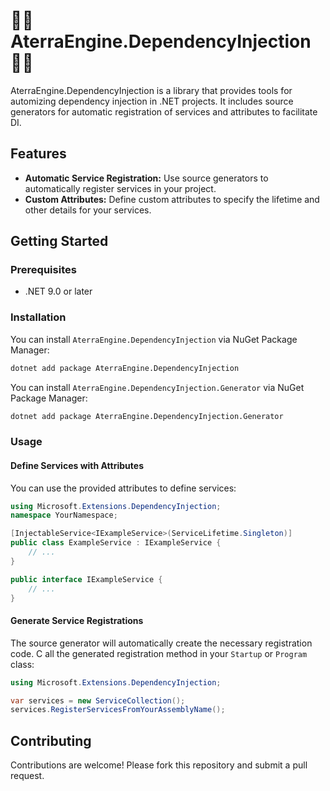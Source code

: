 # ⛓️‍💥 AterraEngine.DependencyInjection ⛓️‍💥

AterraEngine.DependencyInjection is a library that provides tools for automizing dependency injection in .NET projects.
It includes source generators for automatic registration of services and attributes to facilitate DI.

## Features

- **Automatic Service Registration:** Use source generators to automatically register services in your project.
- **Custom Attributes:** Define custom attributes to specify the lifetime and other details for your services.

## Getting Started

### Prerequisites

- .NET 9.0 or later

### Installation

You can install `AterraEngine.DependencyInjection` via NuGet Package Manager:

```bash
dotnet add package AterraEngine.DependencyInjection
```

You can install `AterraEngine.DependencyInjection.Generator` via NuGet Package Manager:

```bash
dotnet add package AterraEngine.DependencyInjection.Generator
```

### Usage

#### Define Services with Attributes

You can use the provided attributes to define services:

```csharp
using Microsoft.Extensions.DependencyInjection;
namespace YourNamespace;

[InjectableService<IExampleService>(ServiceLifetime.Singleton)]
public class ExampleService : IExampleService {
    // ...
}

public interface IExampleService {
    // ...
}
```

#### Generate Service Registrations

The source generator will automatically create the necessary registration code. C
all the generated registration method in your `Startup` or `Program` class:

```csharp
using Microsoft.Extensions.DependencyInjection;

var services = new ServiceCollection();
services.RegisterServicesFromYourAssemblyName();
```

## Contributing

Contributions are welcome! Please fork this repository and submit a pull request.